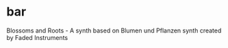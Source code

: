 # bar
Blossoms and Roots - A synth based on Blumen und Pflanzen synth  created by Faded Instruments
